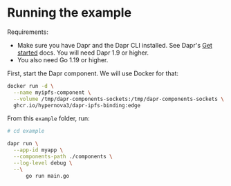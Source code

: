 # Running the example

Requirements:

- Make sure you have Dapr and the Dapr CLI installed. See Dapr's [Get started](https://docs.dapr.io/getting-started/) docs. You will need Dapr 1.9 or higher.
- You also need Go 1.19 or higher.

First, start the Dapr component. We will use Docker for that:

```sh
docker run -d \
  --name myipfs-component \
  --volume /tmp/dapr-components-sockets:/tmp/dapr-components-sockets \
  ghcr.io/hypernova3/dapr-ipfs-binding:edge
```

From this `example` folder, run:

```sh
# cd example

dapr run \
  --app-id myapp \
  --components-path ./components \
  --log-level debug \
  --\
      go run main.go
```
